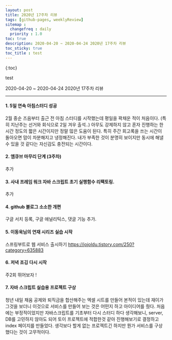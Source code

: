 ```yaml
---
layout: post
title: 2020년 17주차 리뷰
tags: [github-pages, weeklyReview]
sitemap :
  changefreq : daily
  priority : 1.0
toc: true
description: 2020-04-20 ~ 2020-04-24 2020년 17주차 리뷰      
toc_sticky: true    
toc_title : test
---
```


{:toc}

test

2020-04-20 ~ 2020-04-24 2020년 17주차 리뷰

----
#### 1. 5일 연속 아침스터디 성공
2월 중순 즈음부터 출근 전 아침 스터디를 시작했는데 평일을 꽉채운 적이 처음이다. (특히 지난주는 선거와 회식으로 2일 겨우 출석..)
아무도 강제하지 않고 혼자 진행하는 한시간 정도의 짧은 시간이지만 정말 많은 도움이 된다. 특히 주간 회고록을 쓰는 시간이 돌아오면 맘이 차분해지고 냉정해진다. 내가 부족한 것이 분명히 보이지만 동시에 해낼 수 있을 것 같다는 자신감도 충전되는 시간이다.


#### 2. 엠큐브 마무리 단계 (3주차)
추가

#### 3. 사내 프레임 워크 자바 스크립트 초기 실행함수 리팩토링.    
추가

#### 4. github 블로그 소소한 개편
구글 서치 등록, 구글 애널리틱스, 댓글 기능 추가.


#### 5. 이동욱님의 연재 시리즈 실습 시작
스프링부트로 웹 서비스 출시하기 https://jojoldu.tistory.com/250?category=635883


#### 6. 저녁 조깅 다시 시작
주2회 뛰어보자 !


#### 7. 자바 스크립트 실습용 프로젝트 구상
청년 내일 채움 공제와 퇴직금을 합산해주는 엑셀 시트를 만들어 본적이 있는데 재이가 그것을 보더니 이것으로 서비스를 만들어 보는 것은 어떤지 하고 아이디어를 줬다. 처음에는 부정적이었지만 자바스크립트를 기초부터 다시 스터디 하다 생각해보니, server, DB를 고민하지 않아도 되어 토이 프로젝트에 적합한것 같아 진행해보기로 결정하고 index 페이지를 만들었다. 생각보다 할게 없는 프로젝트긴 하지만 뭔가 서비스를 구상했다는 것이 고무적이다.
